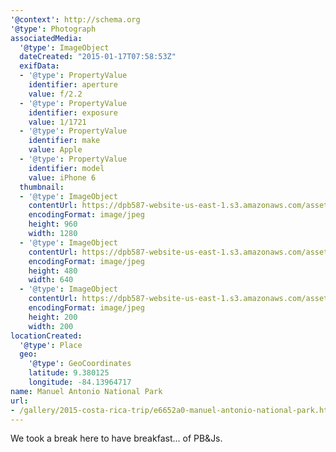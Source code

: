 ```yaml
---
'@context': http://schema.org
'@type': Photograph
associatedMedia:
  '@type': ImageObject
  dateCreated: "2015-01-17T07:58:53Z"
  exifData:
  - '@type': PropertyValue
    identifier: aperture
    value: f/2.2
  - '@type': PropertyValue
    identifier: exposure
    value: 1/1721
  - '@type': PropertyValue
    identifier: make
    value: Apple
  - '@type': PropertyValue
    identifier: model
    value: iPhone 6
  thumbnail:
  - '@type': ImageObject
    contentUrl: https://dpb587-website-us-east-1.s3.amazonaws.com/asset/gallery/2015-costa-rica-trip/e6652a0-manuel-antonio-national-park~1280.jpg
    encodingFormat: image/jpeg
    height: 960
    width: 1280
  - '@type': ImageObject
    contentUrl: https://dpb587-website-us-east-1.s3.amazonaws.com/asset/gallery/2015-costa-rica-trip/e6652a0-manuel-antonio-national-park~640w.jpg
    encodingFormat: image/jpeg
    height: 480
    width: 640
  - '@type': ImageObject
    contentUrl: https://dpb587-website-us-east-1.s3.amazonaws.com/asset/gallery/2015-costa-rica-trip/e6652a0-manuel-antonio-national-park~200x200.jpg
    encodingFormat: image/jpeg
    height: 200
    width: 200
locationCreated:
  '@type': Place
  geo:
    '@type': GeoCoordinates
    latitude: 9.380125
    longitude: -84.13964717
name: Manuel Antonio National Park
url:
- /gallery/2015-costa-rica-trip/e6652a0-manuel-antonio-national-park.html
---
```


We took a break here to have breakfast... of PB&Js.
